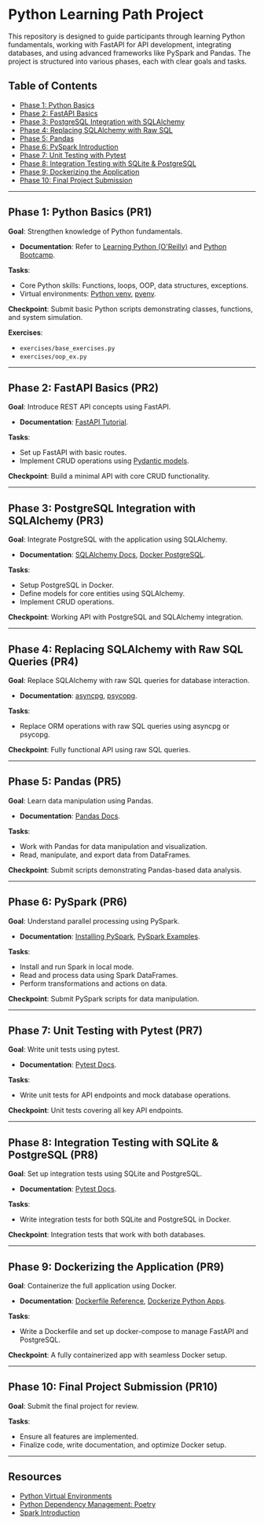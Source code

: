 
# Python Learning Path Project

This repository is designed to guide participants through learning Python fundamentals, working with FastAPI for API development, integrating databases, and using advanced frameworks like PySpark and Pandas. The project is structured into various phases, each with clear goals and tasks.

## Table of Contents

- [Phase 1: Python Basics](#phase-1-python-basics-pr1)
- [Phase 2: FastAPI Basics](#phase-2-fastapi-basics-pr2)
- [Phase 3: PostgreSQL Integration with SQLAlchemy](#phase-3-postgresql-integration-with-sqlalchemy-pr3)
- [Phase 4: Replacing SQLAlchemy with Raw SQL](#phase-4-replacing-sqlalchemy-with-raw-sql-queries-pr4)
- [Phase 5: Pandas](#phase-5-pandas-pr5)
- [Phase 6: PySpark Introduction](#phase-5-pyspark-pr6)
- [Phase 7: Unit Testing with Pytest](#phase-6-unit-testing-with-pytest-pr7)
- [Phase 8: Integration Testing with SQLite & PostgreSQL](#phase-7-integration-testing-with-sqlite-postgresql-pr8)
- [Phase 9: Dockerizing the Application](#phase-8-dockerizing-the-application-pr9)
- [Phase 10: Final Project Submission](#phase-9-final-project-submission-pr10)
  
---

## Phase 1: Python Basics (PR1)

**Goal**: Strengthen knowledge of Python fundamentals.

- **Documentation**: Refer to [Learning Python (O'Reilly)](https://learning.oreilly.com/library/view/learning-python-5th/9781449355722/) and [Python Bootcamp](https://ibm-learning.udemy.com/course/complete-python-bootcamp/).
  
**Tasks**:
- Core Python skills: Functions, loops, OOP, data structures, exceptions.
- Virtual environments: [Python venv](https://docs.python.org/3/library/venv.html), [pyenv](https://github.com/pyenv/pyenv).
  
**Checkpoint**: Submit basic Python scripts demonstrating classes, functions, and system simulation.

**Exercises**: 
- `exercises/base_exercises.py`
- `exercises/oop_ex.py`

---

## Phase 2: FastAPI Basics (PR2)

**Goal**: Introduce REST API concepts using FastAPI.

- **Documentation**: [FastAPI Tutorial](https://fastapi.tiangolo.com/tutorial/).

**Tasks**:
- Set up FastAPI with basic routes.
- Implement CRUD operations using [Pydantic models](https://pydantic-docs.helpmanual.io/).
  
**Checkpoint**: Build a minimal API with core CRUD functionality.

---

## Phase 3: PostgreSQL Integration with SQLAlchemy (PR3)

**Goal**: Integrate PostgreSQL with the application using SQLAlchemy.

- **Documentation**: [SQLAlchemy Docs](https://docs.sqlalchemy.org/en/20/), [Docker PostgreSQL](https://hub.docker.com/_/postgres).

**Tasks**:
- Setup PostgreSQL in Docker.
- Define models for core entities using SQLAlchemy.
- Implement CRUD operations.

**Checkpoint**: Working API with PostgreSQL and SQLAlchemy integration.

---

## Phase 4: Replacing SQLAlchemy with Raw SQL Queries (PR4)

**Goal**: Replace SQLAlchemy with raw SQL queries for database interaction.

- **Documentation**: [asyncpg](https://pypi.org/project/asyncpg/), [psycopg](https://pypi.org/project/psycopg/).

**Tasks**:
- Replace ORM operations with raw SQL queries using asyncpg or psycopg.
  
**Checkpoint**: Fully functional API using raw SQL queries.

---

## Phase 5: Pandas (PR5)

**Goal**: Learn data manipulation using Pandas.

- **Documentation**: [Pandas Docs](https://pandas.pydata.org/docs/).

**Tasks**:
- Work with Pandas for data manipulation and visualization.
- Read, manipulate, and export data from DataFrames.

**Checkpoint**: Submit scripts demonstrating Pandas-based data analysis.

---

## Phase 6: PySpark (PR6)

**Goal**: Understand parallel processing using PySpark.

- **Documentation**: [Installing PySpark](https://medium.com/@deepaksrawat1906/a-step-by-step-guide-to-installing-pyspark-on-windows-3589f0139a30), [PySpark Examples](https://sparkbyexamples.com/pyspark-tutorial/).

**Tasks**:
- Install and run Spark in local mode.
- Read and process data using Spark DataFrames.
- Perform transformations and actions on data.
  
**Checkpoint**: Submit PySpark scripts for data manipulation.

---

## Phase 7: Unit Testing with Pytest (PR7)

**Goal**: Write unit tests using pytest.

- **Documentation**: [Pytest Docs](https://docs.pytest.org/en/stable/).

**Tasks**:
- Write unit tests for API endpoints and mock database operations.
  
**Checkpoint**: Unit tests covering all key API endpoints.

---

## Phase 8: Integration Testing with SQLite & PostgreSQL (PR8)

**Goal**: Set up integration tests using SQLite and PostgreSQL.

- **Documentation**: [Pytest Docs](https://docs.pytest.org/en/stable/).

**Tasks**:
- Write integration tests for both SQLite and PostgreSQL in Docker.
  
**Checkpoint**: Integration tests that work with both databases.

---

## Phase 9: Dockerizing the Application (PR9)

**Goal**: Containerize the full application using Docker.

- **Documentation**: [Dockerfile Reference](https://docs.docker.com/reference/dockerfile/), [Dockerize Python Apps](https://www.docker.com/blog/how-to-dockerize-your-python-applications/).

**Tasks**:
- Write a Dockerfile and set up docker-compose to manage FastAPI and PostgreSQL.

**Checkpoint**: A fully containerized app with seamless Docker setup.

---

## Phase 10: Final Project Submission (PR10)

**Goal**: Submit the final project for review.

**Tasks**:
- Ensure all features are implemented.
- Finalize code, write documentation, and optimize Docker setup.

---

## Resources

- [Python Virtual Environments](https://docs.python.org/3/library/venv.html)
- [Python Dependency Management: Poetry](https://python-poetry.org/docs/)
- [Spark Introduction](https://sparkbyexamples.com/pyspark-tutorial/)

